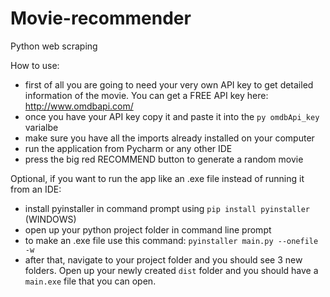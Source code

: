 # Movie-recommender
Python web scraping

How to use:
  - first of all you are going to need your very own API key to get detailed information of the movie. You can get a FREE API key here: http://www.omdbapi.com/
  - once you have your API key copy it and paste it into the ```py omdbApi_key``` varialbe
  - make sure you have all the imports already installed on your computer
  - run the application from Pycharm or any other IDE
  - press the big red RECOMMEND button to generate a random movie
    
Optional, if you want to run the app like an .exe file instead of running it from an IDE:
  - install pyinstaller in command prompt using ```pip install pyinstaller``` (WINDOWS)
  - open up your python project folder in command line prompt
  - to make an .exe file use this command: ```pyinstaller main.py --onefile -w```
  - after that, navigate to your project folder and you should see 3 new folders. Open up your newly created ```dist``` folder and you should have a ```main.exe``` file that you can open.
